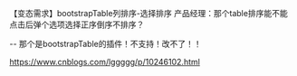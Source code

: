 【变态需求】bootstrapTable列排序-选择排序
 产品经理：那个table排序能不能点击后弹个选项选择正序倒序不排序？

-- 那个是bootstrapTable的插件！不支持！改不了！！

https://www.cnblogs.com/lggggg/p/10246102.html
